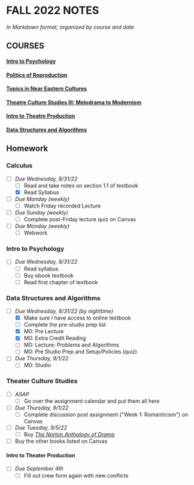 # FALL 2022 NOTES

*In Markdown format, organized by course and date*

## COURSES
#### [Intro to Psychology](/Intro%20to%20Psychology/Notes)
#### [Politics of Reproduction](/Politics%20of%20Reproduction/Notes)
#### [Topics in Near Eastern Cultures](/Topics%20in%20Near%20Eastern%20Cultures/Notes)
#### [Theatre Culture Studies III: Melodrama to Modernism](/Theatre%20Culture%20Studies%20III/Notes)
#### [Intro to Theatre Production](/Intro%20to%20Theatre%20Production/Notes)
#### [Data Structures and Algorithms](/Data%20Structures%20and%20Algorithms/Notes)


## Homework

### Calculus
- [ ] _Due Wednesday, 8/31/22_
  - [ ] Read and take notes on section 1.1 of textbook
  - [x] Read Syllabus
- [ ] _Due Monday (weekly)_
  - [ ] Watch Friday recorded Lecture
- [ ] _Due Sunday (weekly)_
  - [ ] Complete post-Friday lecture quiz on Canvas
- [ ] _Due Monday (weekly)_
  - [ ] Webwork

### Intro to Psychology
- [ ] _Due Wednesday, 8/31/22_
  - [ ] Read syllabus
  - [ ] Buy ebook textbook
  - [ ] Read first chapter of textbook

### Data Structures and Algorithms
- [ ] _Due Wednesday, 8/31/22 (by nighttime)_
  - [x] Make sure I have access to online textbook
  - [ ] Complete the pre-studio prep list
  - [x] M0: Pre Lecture
  - [x] M0: Extra Credit Reading
  - [ ] M0: Lecture: Problems and Algorithms
  - [ ] M0: Pre Studio Prep and Setup/Policies (quiz)

- [ ] _Due Thursday, 9/1/22_
  - [ ] M0: Studio

### Theater Culture Studies
- [ ] _ASAP_
  - [ ] Go over the assignment calendar and put them all here
- [ ] _Due Thursday, 9/1/22_
  - [ ] Complete discussion post assignment ("Week 1: Romanticism") on Canvas
- [ ] _Due Tuesday, 9/5/22_
  - [ ] Buy *<u>The Norton Anthology of Drama</u>*
- [ ] Buy the other books listed on Canvas

#### Intro to Theater Production
- [ ] _Due September 4th_
  - [ ] Fill out crew form again with new conflicts
